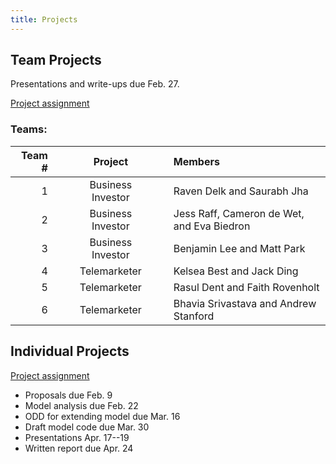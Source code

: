 ```yaml
---
title: Projects
---
```


## Team Projects

Presentations and write-ups due Feb. 27.

[Project assignment](/assignment/TeamProjectAssignment.pdf)

### Teams:

| Team # | &nbsp;&nbsp; |      Project      | &nbsp;&nbsp; | Members |
|-------:|:------------:|:-----------------:|:------------:|:--------|
| 1      |              | Business Investor |              | Raven Delk and Saurabh Jha |
| 2      |              | Business Investor |              | Jess Raff, Cameron de Wet, and Eva Biedron |
| 3      |              | Business Investor |              | Benjamin Lee and Matt Park |
| 4      |              | Telemarketer      |              | Kelsea Best and Jack Ding |
| 5      |              | Telemarketer      |              | Rasul Dent and Faith Rovenholt |
| 6      |              | Telemarketer      |              | Bhavia Srivastava and Andrew Stanford |

## Individual Projects

[Project assignment](/assignment/ResearchProjectAssignment.pdf)

* Proposals due Feb. 9
* Model analysis due Feb. 22
* ODD for extending model due Mar. 16
* Draft model code due Mar. 30
* Presentations Apr. 17--19
* Written report due Apr. 24
